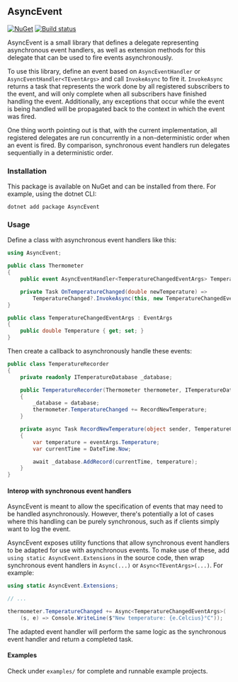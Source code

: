 ## AsyncEvent

[![NuGet](https://img.shields.io/nuget/v/AsyncEvent.svg)](https://www.nuget.org/packages/AsyncEvent)
[![Build status](https://ci.appveyor.com/api/projects/status/3muupptlanmaspyc?svg=true)](https://ci.appveyor.com/project/TAGC/asyncevent)

AsyncEvent is a small library that defines a delegate representing asynchronous event handlers, as well as extension methods
for this delegate that can be used to fire events asynchronously.

To use this library, define an event based on `AsyncEventHandler` or `AsyncEventHandler<TEventArgs>` and call `InvokeAsync` to fire it. `InvokeAsync` returns a task that represents the work done by all registered subscribers to the event, and will only complete when all subscribers have finished handling the event. Additionally, any exceptions that occur while the event is being handled will be propagated back to the context in which the event was fired.

One thing worth pointing out is that, with the current implementation, all registered delegates are run concurrently in a non-deterministic order when an event is fired. By comparison, synchronous event handlers run delegates sequentially in a deterministic order.

### Installation

This package is available on NuGet and can be installed from there. For example, using the dotnet CLI:

```
dotnet add package AsyncEvent
```

### Usage

Define a class with asynchronous event handlers like this:

```cs
using AsyncEvent;

public class Thermometer
{
    public event AsyncEventHandler<TemperatureChangedEventArgs> TemperatureChanged;

    private Task OnTemperatureChanged(double newTemperature) =>
        TemperatureChanged?.InvokeAsync(this, new TemperatureChangedEventArgs { Temperature = newTemperature });
}

public class TemperatureChangedEventArgs : EventArgs
{
    public double Temperature { get; set; }
}
```

Then create a callback to asynchronously handle these events:

```cs
public class TemperatureRecorder
{
    private readonly ITemperatureDatabase _database;

    public TemperatureRecorder(Thermometer thermometer, ITemperatureDatabase database)
    {
        _database = database;
        thermometer.TemperatureChanged += RecordNewTemperature;
    }

    private async Task RecordNewTemperature(object sender, TemperatureChangedEventArgs eventArgs)
    {
        var temperature = eventArgs.Temperature;
        var currentTime = DateTime.Now;

        await _database.AddRecord(currentTime, temperature);
    }
}
```

#### Interop with synchronous event handlers

AsyncEvent is meant to allow the specification of events that may need to be handled asynchronously. However, there's potentially a lot of cases where this handling can be purely synchronous, such as if clients simply want to log the event.

AsyncEvent exposes utility functions that allow synchronous event handlers to be adapted for use with asynchronous events. To make use of these, add `using static AsyncEvent.Extensions` in the source code, then wrap synchronous event handlers in `Async(...)` or `Async<TEventArgs>(...)`. For example:

```cs
using static AsyncEvent.Extensions;

// ...

thermometer.TemperatureChanged += Async<TemperatureChangedEventArgs>(
    (s, e) => Console.WriteLine($"New temperature: {e.Celcius}°C"));
```

The adapted event handler will perform the same logic as the synchronous event handler and return a completed task.

#### Examples

Check under `examples/` for complete and runnable example projects.